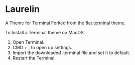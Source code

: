 # Laurelin
A Theme for Terminal
Forked from the [flat terminal](https://github.com/ahmetsulek/flat-terminal) theme.

To Install a Terminal theme on MacOS:

1. Open Terminal.
2. CMD + , to open up settings.
3. Import the downloaded .terminal file and set it to default.
4. Restart the Terminal.
